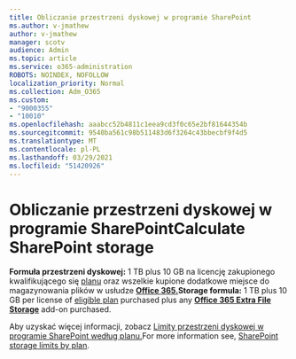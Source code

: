 ```yaml
---
title: Obliczanie przestrzeni dyskowej w programie SharePoint
ms.author: v-jmathew
author: v-jmathew
manager: scotv
audience: Admin
ms.topic: article
ms.service: o365-administration
ROBOTS: NOINDEX, NOFOLLOW
localization_priority: Normal
ms.collection: Adm_O365
ms.custom:
- "9000355"
- "10010"
ms.openlocfilehash: aaabcc52b4811c1eea9cd3f0c65e2bf81644354b
ms.sourcegitcommit: 9540ba561c98b511483d6f3264c43bbecbf9f4d5
ms.translationtype: MT
ms.contentlocale: pl-PL
ms.lasthandoff: 03/29/2021
ms.locfileid: "51420926"
---
```

# <a name="calculate-sharepoint-storage"></a><span data-ttu-id="af93c-102">Obliczanie przestrzeni dyskowej w programie SharePoint</span><span class="sxs-lookup"><span data-stu-id="af93c-102">Calculate SharePoint storage</span></span>

<span data-ttu-id="af93c-103">**Formuła przestrzeni dyskowej:** 1 TB plus 10 GB na licencję zakupionego kwalifikującego się [planu](https://docs.microsoft.com/microsoft-365/commerce/add-storage-space) oraz wszelkie kupione dodatkowe miejsce do magazynowania plików w usłudze **[Office 365.](https://docs.microsoft.com/microsoft-365/commerce/add-storage-space)**</span><span class="sxs-lookup"><span data-stu-id="af93c-103">**Storage formula:** 1 TB plus 10 GB per license of [eligible plan](https://docs.microsoft.com/microsoft-365/commerce/add-storage-space) purchased plus any **[Office 365 Extra File Storage](https://docs.microsoft.com/microsoft-365/commerce/add-storage-space)** add-on purchased.</span></span>

<span data-ttu-id="af93c-104">Aby uzyskać więcej informacji, zobacz [Limity przestrzeni dyskowej w programie SharePoint według planu.](https://docs.microsoft.com/office365/servicedescriptions/sharepoint-online-service-description/sharepoint-online-limits)</span><span class="sxs-lookup"><span data-stu-id="af93c-104">For more information see, [SharePoint storage limits by plan](https://docs.microsoft.com/office365/servicedescriptions/sharepoint-online-service-description/sharepoint-online-limits).</span></span>
